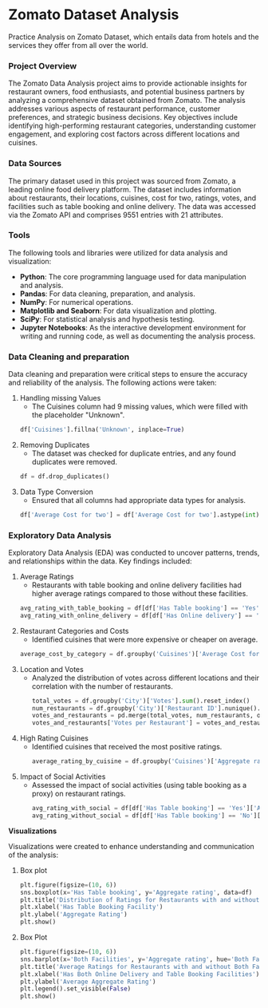 # Zomato Dataset Analysis

Practice Analysis on Zomato Dataset, which entails data from hotels and the services they offer from all over the world.

### Project Overview

The Zomato Data Analysis project aims to provide actionable insights for restaurant owners, food enthusiasts, and potential business partners by analyzing a comprehensive dataset obtained from Zomato. The analysis addresses various aspects of restaurant performance, customer preferences, and strategic business decisions. Key objectives include identifying high-performing restaurant categories, understanding customer engagement, and exploring cost factors across different locations and cuisines.

### Data Sources

The primary dataset used in this project was sourced from Zomato, a leading online food delivery platform. The dataset includes information about restaurants, their locations, cuisines, cost for two, ratings, votes, and facilities such as table booking and online delivery. The data was accessed via the Zomato API and comprises 9551 entries with 21 attributes.

### Tools

The following tools and libraries were utilized for data analysis and visualization:
- **Python**: The core programming language used for data manipulation and analysis.
- **Pandas**: For data cleaning, preparation, and analysis.
- **NumPy**: For numerical operations.
- **Matplotlib and Seaborn**: For data visualization and plotting.
- **SciPy**: For statistical analysis and hypothesis testing.
- **Jupyter Notebooks**: As the interactive development environment for writing and running code, as well as documenting the analysis process.

### Data Cleaning and preparation

Data cleaning and preparation were critical steps to ensure the accuracy and reliability of the analysis. The following actions were taken:

1. Handling missing Values
   - The Cuisines column had 9 missing values, which were filled with the placeholder "Unknown".
   ```python
   df['Cuisines'].fillna('Unknown', inplace=True)
   ```
2. Removing Duplicates
   - The dataset was checked for duplicate entries, and any found duplicates were removed.
   ```python
   df = df.drop_duplicates()
   ``` 
3. Data Type Conversion
   - Ensured that all columns had appropriate data types for analysis.
   ```python
   df['Average Cost for two'] = df['Average Cost for two'].astype(int)
   ```

### Exploratory Data Analysis
   
Exploratory Data Analysis (EDA) was conducted to uncover patterns, trends, and relationships within the data. Key findings included:
1. Average Ratings
   - Restaurants with table booking and online delivery facilities had higher average ratings compared to those without these facilities.
   ```python
   avg_rating_with_table_booking = df[df['Has Table booking'] == 'Yes']['Aggregate rating'].mean()
   avg_rating_with_online_delivery = df[df['Has Online delivery'] == 'Yes']['Aggregate rating'].mean()
   ```
2. Restaurant Categories and Costs
   - Identified cuisines that were more expensive or cheaper on average.
   ```python
   average_cost_by_category = df.groupby('Cuisines')['Average Cost for two'].mean().reset_index()
   ```
3. Location and Votes
   - Analyzed the distribution of votes across different locations and their correlation with the number of restaurants.
     ```python
     total_votes = df.groupby('City')['Votes'].sum().reset_index()
     num_restaurants = df.groupby('City')['Restaurant ID'].nunique().reset_index()
     votes_and_restaurants = pd.merge(total_votes, num_restaurants, on='City')
     votes_and_restaurants['Votes per Restaurant'] = votes_and_restaurants['Total Votes'] / votes_and_restaurants['Number of Restaurants']
     ```
4. High Rating Cuisines
   - Identified cuisines that received the most positive ratings.
     ```python
     average_rating_by_cuisine = df.groupby('Cuisines')['Aggregate rating'].mean().reset_index()
     ```
5. Impact of Social Activities
   - Assessed the impact of social activities (using table booking as a proxy) on restaurant ratings.
     ```python
     avg_rating_with_social = df[df['Has Table booking'] == 'Yes']['Aggregate rating'].mean()
     avg_rating_without_social = df[df['Has Table booking'] == 'No']['Aggregate rating'].mean()
     ```

**Visualizations**

Visualizations were created to enhance understanding and communication of the analysis:
1. Box plot
   ```python
   plt.figure(figsize=(10, 6))
   sns.boxplot(x='Has Table booking', y='Aggregate rating', data=df)
   plt.title('Distribution of Ratings for Restaurants with and without Social Activities')
   plt.xlabel('Has Table Booking Facility')
   plt.ylabel('Aggregate Rating')
   plt.show()
   ```
2. Box Plot
   ```python
   plt.figure(figsize=(10, 6))
   sns.barplot(x='Both Facilities', y='Aggregate rating', hue='Both Facilities', palette='rocket', data=average_ratings, dodge=False)
   plt.title('Average Ratings for Restaurants with and without Both Facilities')
   plt.xlabel('Has Both Online Delivery and Table Booking Facilities')
   plt.ylabel('Average Aggregate Rating')
   plt.legend().set_visible(False)
   plt.show()
   ```

   
